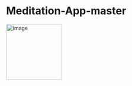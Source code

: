 # Meditation-App-master
<img width="150" alt="image" src="https://user-images.githubusercontent.com/92071471/176701511-1a87e3af-523a-4349-bff8-4dc3d3ed7170.png">
